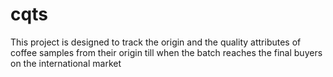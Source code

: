 # cqts
This project is designed to track the origin and the quality attributes of coffee samples 
from their origin till when the batch reaches the final buyers on the international market

